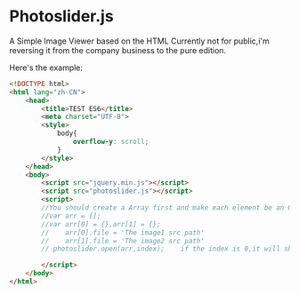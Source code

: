 # Photoslider.js
A Simple Image Viewer based on the HTML
Currently not for public,i'm reversing it from the company business to the pure edition.

Here's the example:


```html
<!DOCTYPE html>
<html lang="zh-CN">
    <head>
        <title>TEST ES6</title>
        <meta charset="UTF-8">
        <style>
            body{
                overflow-y: scroll;
            }
        </style>
    </head>
    <body>
        <script src="jquery.min.js"></script>
        <script src="photoslider.js"></script>
        <script>
        //You should create a Array first and make each element be an Object.
        //var arr = [];
        //var arr[0] = {},arr[1] = {};
        //    arr[0].file = 'The image1 src path'     
        //    arr[1].file = 'The image2 src path'    
        // photoslider.open(arr,index);    if the index is 0,it will show the first img,if 1,show the second and so on.

        </script> 
    </body>
</html>






```
